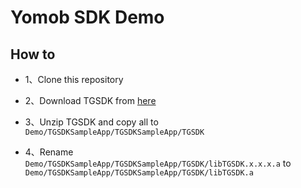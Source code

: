 # Yomob SDK Demo

## How to

- 1、Clone this repository

- 2、Download TGSDK from [here](https://support.yomob.com.cn/docs/sdk/download/#ios)

- 3、Unzip TGSDK and copy all to `Demo/TGSDKSampleApp/TGSDKSampleApp/TGSDK`

- 4、Rename `Demo/TGSDKSampleApp/TGSDKSampleApp/TGSDK/libTGSDK.x.x.x.a` to `Demo/TGSDKSampleApp/TGSDKSampleApp/TGSDK/libTGSDK.a`

